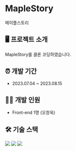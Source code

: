 # MapleStory
메이플스토리

## 🖥 프로젝트 소개
MapleStory를 클론 코딩하였습니다.

## ⏰ 개발 기간
- 2023.07.04 ~ 2023.08.15

## 🙍‍♂️ 개발 인원
- Front-end 1명 (오창욱)

## 🛠 기술 스택
<p float="left">
  <img src="https://img.shields.io/badge/html5-E34F26?style=for-the-badge&logo=html5&logoColor=white"> 
  <img src="https://img.shields.io/badge/css-1572B6?style=for-the-badge&logo=css3&logoColor=white"> 
  <img src="https://img.shields.io/badge/javascript-F7DF1E?style=for-the-badge&logo=javascript&logoColor=black"> 
